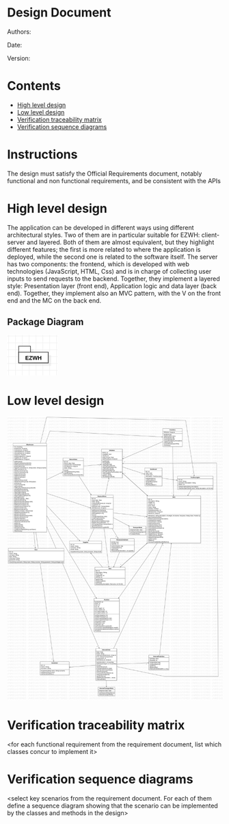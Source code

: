 # Design Document 


Authors: 

Date:

Version:


# Contents

- [High level design](#package-diagram)
- [Low level design](#class-diagram)
- [Verification traceability matrix](#verification-traceability-matrix)
- [Verification sequence diagrams](#verification-sequence-diagrams)

# Instructions

The design must satisfy the Official Requirements document, notably functional and non functional requirements, and be consistent with the APIs

# High level design 

The application can be developed in different ways using different architectural styles. Two of them are in particular suitable for EZWH: client-server and layered. Both of them are almost equivalent, but they highlight different features; the first is more related to where the application is deployed, while the second one is related to the software itself.
The server has two components: the frontend, which is developed with web technologies (JavaScript, HTML, Css) and is in charge of collecting user inputs to send requests to the backend.
Together, they implement a layered style: Presentation layer (front end), Application logic and data layer (back end). 
Together, they implement also an MVC pattern, with the V on the front end and the MC on the back end.

## Package Diagram

![Package Diagram](./Diagrams/Package_diagram.png "Package Diagram")

# Low level design

![Class Diagram](./Diagrams/ClassDiagram1.jpg "Class Diagram")

# Verification traceability matrix

\<for each functional requirement from the requirement document, list which classes concur to implement it>



# Verification sequence diagrams 
\<select key scenarios from the requirement document. For each of them define a sequence diagram showing that the scenario can be implemented by the classes and methods in the design>

